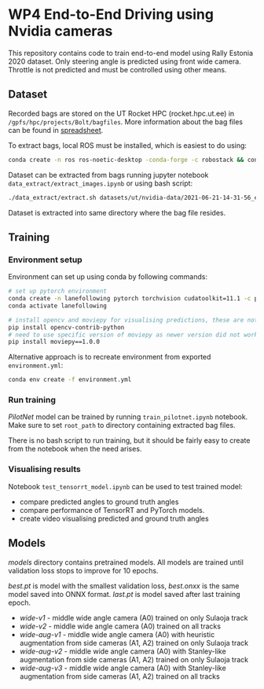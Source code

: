 # WP4 End-to-End Driving using Nvidia cameras

This repository contains code to train end-to-end model using Rally Estonia 2020 dataset. Only steering angle
is predicted using front wide camera. Throttle is not predicted and must be controlled using other means.

## Dataset

Recorded bags are stored on the UT Rocket HPC (rocket.hpc.ut.ee) in `/gpfs/hpc/projects/Bolt/bagfiles`. More information
about the bag files can be found in [spreadsheet](https://docs.google.com/spreadsheets/d/1AaAbLjStrIYLI6l3RYshKFQz80Ov_siAtBU5WWGc8ew/edit#gid=0).

To extract bags, local ROS must be installed, which is easiest to do using:

```bash
conda create -n ros ros-noetic-desktop -conda-forge -c robostack && conda activate ros
```

Dataset can be extracted from bags running jupyter notebook `data_extract/extract_images.ipynb` or using bash script: 

```bash
./data_extract/extract.sh datasets/ut/nvidia-data/2021-06-21-14-31-56_e2e_vahi_back_nvidia_wide-v2_11.bag
```

Dataset is extracted into same directory where the bag file resides.

## Training

### Environment setup

Environment can set up using conda by following commands:

```bash
# set up pytorch environment
conda create -n lanefollowing pytorch torchvision cudatoolkit=11.1 -c pytorch -c nvidia
conda activate lanefollowing

# install opencv and moviepy for visualising predictions, these are not needed for training
pip install opencv-contrib-python
# need to use specific version of moviepy as newer version did not work
pip install moviepy==1.0.0 
```

Alternative approach is to recreate environment from exported `environment.yml`:
```bash
conda env create -f environment.yml
```

### Run training

*PilotNet* model can be trained by running `train_pilotnet.ipynb` notebook. Make sure to set `root_path` to directory
containing extracted bag files.

There is no bash script to run training, but it should be fairly easy to create from the notebook when the need arises. 

### Visualising results

Notebook `test_tensorrt_model.ipynb` can be used to test trained model:
- compare predicted angles to ground truth angles
- compare performance of TensorRT and PyTorch models.
- create video visualising predicted and ground truth angles

## Models

*models* directory contains pretrained models. All models are trained until validation loss stops to improve for 10 epochs.

*best.pt* is model with the smallest validation loss, *best.onxx* is the same model saved into ONNX format. *last.pt* is model
saved after last training epoch.

- *wide-v1* - middle wide angle camera (A0) trained on only Sulaoja track
- *wide-v2* - middle wide angle camera (A0) trained on all tracks
- *wide-aug-v1* - middle wide angle camera (A0) with heuristic augmentation from side cameras (A1, A2) trained on only Sulaoja track
- *wide-aug-v2* - middle wide angle camera (A0) with Stanley-like augmentation from side cameras (A1, A2) trained on only Sulaoja track
- *wide-aug-v3* - middle wide angle camera (A0) with Stanley-like augmentation from side cameras (A1, A2) trained on all tracks